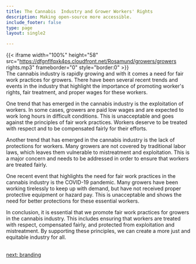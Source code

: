 ```yaml
---
title: The Cannabis  Industry and Grower Workers' Rights
description: Making open-source more accessible.
include_footer: false
type: page
layout: single2

---
```



{{< iframe width="100%" height="58" src="https://dfgnflfqxk4ps.cloudfront.net/Rosamund/growers/growers rights.mp3" frameborder="0" style="border:0" >}}<br>
The cannabis industry is rapidly growing and with it comes a need for fair work practices for growers. There have been several recent trends and events in the industry that highlight the importance of promoting worker's rights, fair treatment, and proper wages for these workers.

One trend that has emerged in the cannabis industry is the exploitation of workers. In some cases, growers are paid low wages and are expected to work long hours in difficult conditions. This is unacceptable and goes against the principles of fair work practices. Workers deserve to be treated with respect and to be compensated fairly for their efforts.

Another trend that has emerged in the cannabis industry is the lack of protections for workers. Many growers are not covered by traditional labor laws, which leaves them vulnerable to mistreatment and exploitation. This is a major concern and needs to be addressed in order to ensure that workers are treated fairly.

One recent event that highlights the need for fair work practices in the cannabis industry is the COVID-19 pandemic. Many growers have been working tirelessly to keep up with demand, but have not received proper protective equipment or hazard pay. This is unacceptable and shows the need for better protections for these essential workers.

In conclusion, it is essential that we promote fair work practices for growers in the cannabis industry. This includes ensuring that workers are treated with respect, compensated fairly, and protected from exploitation and mistreatment. By supporting these principles, we can create a more just and equitable industry for all.

<br>
<a href="https://insights.workdojos.com/growers/branding">next: branding</a>
</p>